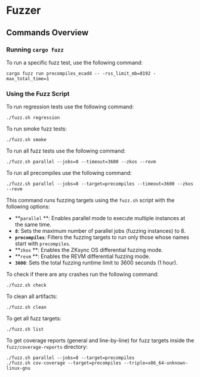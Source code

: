 # Fuzzer

## Commands Overview

### Running `cargo fuzz`

To run a specific fuzz test, use the following command:

```shell
cargo fuzz run precompiles_ecadd -- -rss_limit_mb=8192 -max_total_time=1
```

### Using the Fuzz Script

To run regression tests use the following command:
```shell
./fuzz.sh regression
```

To run smoke fuzz tests:
```shell
./fuzz.sh smoke
```

To run all fuzz tests use the following command:

```shell
./fuzz.sh parallel --jobs=8 --timeout=3600 --zkos --revm
```

To run all precompiles use the following command:

```shell
./fuzz.sh parallel --jobs=8 --target=precompiles --timeout=3600 --zkos --revm
```

This command runs fuzzing targets using the `fuzz.sh` script with the following options:
- **`parallel` **: Enables parallel mode to execute multiple instances at the same time.
- **`8`**: Sets the maximum number of parallel jobs (fuzzing instances) to 8.
- **`precompiles`**: Filters the fuzzing targets to run only those whose names start with `precompiles`.
- **`zkos` **: Enables the ZKsync OS differential fuzzing mode.
- **`revm` **: Enables the REVM differential fuzzing mode.
- **`3600`**: Sets the total fuzzing runtime limit to 3600 seconds (1 hour).

To check if there are any crashes run the following command:

```shell
./fuzz.sh check
```

To clean all artifacts:

```shell
./fuzz.sh clean
```

To get all fuzz targets:

```shell
./fuzz.sh list
```

To get coverage reports (general and line-by-line) for fuzz targets inside the `fuzz/coverage-reports` directory:

```shell
./fuzz.sh parallel --jobs=8 --target=precompiles
./fuzz.sh cov-coverage --target=precompiles --triple=x86_64-unknown-linux-gnu
```
